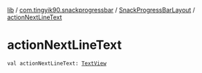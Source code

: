 [lib](../../index.md) / [com.tingyik90.snackprogressbar](../index.md) / [SnackProgressBarLayout](index.md) / [actionNextLineText](./action-next-line-text.md)

# actionNextLineText

`val actionNextLineText: `[`TextView`](https://developer.android.com/reference/android/widget/TextView.html)